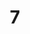 ---
layout: painting
title: 7
image: /images/paintings/acrylic/JRB Web 23-min.jpg
dimensions: 382mm x 500mm
media: Acrylic on Acrylic
group: Acrylic
---